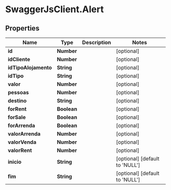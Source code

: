 # SwaggerJsClient.Alert

## Properties

| Name                 | Type        | Description | Notes                                    |
| -------------------- | ----------- | ----------- | ---------------------------------------- |
| **id**               | **Number**  |             | [optional]                               |
| **idCliente**        | **Number**  |             | [optional]                               |
| **idTipoAlojamento** | **String**  |             | [optional]                               |
| **idTipo**           | **String**  |             | [optional]                               |
| **valor**            | **Number**  |             | [optional]                               |
| **pessoas**          | **Number**  |             | [optional]                               |
| **destino**          | **String**  |             | [optional]                               |
| **forRent**          | **Boolean** |             | [optional]                               |
| **forSale**          | **Boolean** |             | [optional]                               |
| **forArrenda**       | **Boolean** |             | [optional]                               |
| **valorArrenda**     | **Number**  |             | [optional]                               |
| **valorVenda**       | **Number**  |             | [optional]                               |
| **valorRent**        | **Number**  |             | [optional]                               |
| **inicio**           | **String**  |             | [optional] [default to &#x27;NULL&#x27;] |
| **fim**              | **String**  |             | [optional] [default to &#x27;NULL&#x27;] |
